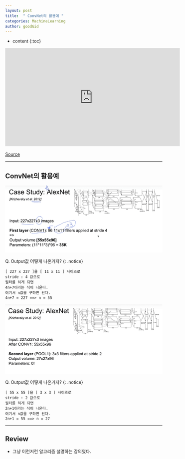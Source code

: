 ```yaml
---
layout: post
title:  " ConvNet의 활용예 "
categories: MachineLearning
author: goodGid
---
```

* content
{:toc}


<iframe width="560" height="315" src="https://www.youtube.com/embed/KbNbWTnlYXs" frameborder="0" allow="autoplay; encrypted-media" allowfullscreen></iframe>

[Source](https://github.com/nlintz/TensorFlow-Tutorials)

---

## ConvNet의 활용예


![](/assets/img/machine_learning/ML_11_4_1.png)

 

Q. Output값 어떻게 나온거지?
{: .notice}

```
[ 227 x 227 ]을 [ 11 x 11 ] 사이즈로 
stride : 4 값으로 
필터를 하게 되면
4n+7이라는 식이 나온다.
여기서 n값을 구하면 된다.
4n+7 = 227 ==> n = 55
```


![](/assets/img/machine_learning/ML_11_4_2.png)

 


Q. Output값 어떻게 나온거지?
{: .notice}

```
[ 55 x 55 ]을 [ 3 x 3 ] 사이즈로 
stride : 2 값으로 
필터를 하게 되면
2n+1이라는 식이 나온다.
여기서 n값을 구하면 된다.
2n+1 = 55 ==> n = 27
```

---

## Review

* 그냥 이런저런 알고리즘 설명하는 강의였다.